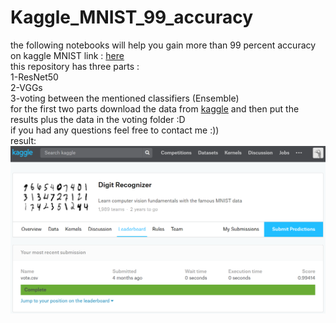 # Kaggle_MNIST_99_accuracy
the following notebooks will help you gain more than 99 percent accuracy on kaggle MNIST link : [here](https://www.kaggle.com/c/digit-recognizer)<br>
this repository has three parts :<br>
1-ResNet50 <br>
2-VGGs <br>
3-voting between the mentioned classifiers (Ensemble)<br>
for the first two parts download the data from [kaggle](https://www.kaggle.com/c/digit-recognizer) and then put the results plus the data in the voting folder :D<br>
if you had any questions feel free to contact me :))<br>
result: 
![result](result.png "result")
